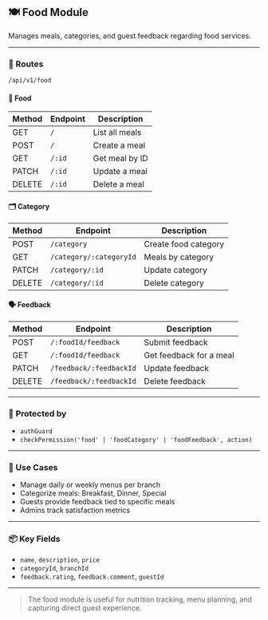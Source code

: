 ## 🍽️ Food Module

Manages meals, categories, and guest feedback regarding food services.

---

### 📌 Routes

`/api/v1/food`

#### 🥘 Food

| Method | Endpoint | Description    |
| ------ | -------- | -------------- |
| GET    | `/`      | List all meals |
| POST   | `/`      | Create a meal  |
| GET    | `/:id`   | Get meal by ID |
| PATCH  | `/:id`   | Update a meal  |
| DELETE | `/:id`   | Delete a meal  |

#### 🗂️ Category

| Method | Endpoint                | Description          |
| ------ | ----------------------- | -------------------- |
| POST   | `/category`             | Create food category |
| GET    | `/category/:categoryId` | Meals by category    |
| PATCH  | `/category/:id`         | Update category      |
| DELETE | `/category/:id`         | Delete category      |

#### 🗣️ Feedback

| Method | Endpoint                | Description             |
| ------ | ----------------------- | ----------------------- |
| POST   | `/:foodId/feedback`     | Submit feedback         |
| GET    | `/:foodId/feedback`     | Get feedback for a meal |
| PATCH  | `/feedback/:feedbackId` | Update feedback         |
| DELETE | `/feedback/:feedbackId` | Delete feedback         |

---

### 🔐 Protected by

* `authGuard`
* `checkPermission('food' | 'foodCategory' | 'foodFeedback', action)`

---

### 🧠 Use Cases

* Manage daily or weekly menus per branch
* Categorize meals: Breakfast, Dinner, Special
* Guests provide feedback tied to specific meals
* Admins track satisfaction metrics

---

### 📦 Key Fields

* `name`, `description`, `price`
* `categoryId`, `branchId`
* `feedback.rating`, `feedback.comment`, `guestId`

---

> The food module is useful for nutrition tracking, menu planning, and capturing direct guest experience.